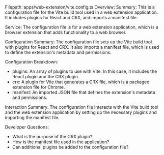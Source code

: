 Filepath: apps/web-extension/vite.config.ts
Overview: Summary:
This is a configuration file for the Vite build tool used in a web extension application. It includes plugins for React and CRX, and imports a manifest file.

Service:
The configuration file is for a web extension application, which is a browser extension that adds functionality to a web browser.

Configuration Summary:
The configuration file sets up the Vite build tool with plugins for React and CRX. It also imports a manifest file, which is used to define the extension's metadata and permissions.

Configuration Breakdown:
- plugins: An array of plugins to use with Vite. In this case, it includes the React plugin and the CRX plugin.
- crx: A plugin for Vite that generates a CRX file, which is a packaged extension file for Chrome.
- manifest: An imported JSON file that defines the extension's metadata and permissions.

Interaction Summary:
The configuration file interacts with the Vite build tool and the web extension application by setting up the necessary plugins and importing the manifest file.

Developer Questions:
- What is the purpose of the CRX plugin?
- How is the manifest file used in the application?
- Can additional plugins be added to the configuration file?

